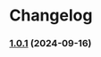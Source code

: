 # Changelog
### [1.0.1](https://github.com/pedro-costa22/front-nutrime/compare/v1.1.0...v1.0.1) (2024-09-16)
